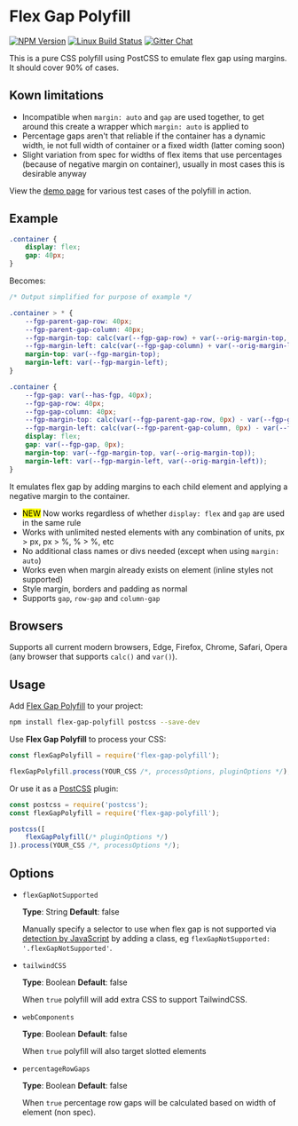 # Flex Gap Polyfill

[![NPM Version][npm-img]][npm-url]
[![Linux Build Status][cli-img]][cli-url]
[![Gitter Chat][git-img]][git-url]


This is a pure CSS polyfill using PostCSS to emulate flex gap using margins. It should cover 90% of cases.

## Kown limitations

- Incompatible when `margin: auto` and `gap` are used together, to get around this create a wrapper which `margin: auto` is applied to
- Percentage gaps aren't that reliable if the container has a dynamic width, ie not full width of container or a fixed width (latter coming soon)
- Slight variation from spec for widths of flex items that use percentages (because of negative margin on container), usually in most cases this is desirable anyway

View the [demo page](https://limitlessloop.github.io/flex-gap-polyfill/) for various test cases of the polyfill in action.

## Example

```css
.container {
    display: flex;
    gap: 40px;
}

```

Becomes:

```css
/* Output simplified for purpose of example */

.container > * {
	--fgp-parent-gap-row: 40px;
    --fgp-parent-gap-column: 40px;
	--fgp-margin-top: calc(var(--fgp-gap-row) + var(--orig-margin-top, 0px));
	--fgp-margin-left: calc(var(--fgp-gap-column) + var(--orig-margin-left, 0px));
    margin-top: var(--fgp-margin-top);
	margin-left: var(--fgp-margin-left);
}

.container {
    --fgp-gap: var(--has-fgp, 40px);
	--fgp-gap-row: 40px;
    --fgp-gap-column: 40px;
	--fgp-margin-top: calc(var(--fgp-parent-gap-row, 0px) - var(--fgp-gap-row) + var(--orig-margin-top, 0px));
	--fgp-margin-left: calc(var(--fgp-parent-gap-column, 0px) - var(--fgp-gap-column) + var(--orig-margin-left, 0px));
    display: flex;
    gap: var(--fgp-gap, 0px);
	margin-top: var(--fgp-margin-top, var(--orig-margin-top));
	margin-left: var(--fgp-margin-left, var(--orig-margin-left));
}
```

It emulates flex gap by adding margins to each child element and applying a negative margin to the container.

- <mark>NEW</mark> Now works regardless of whether `display: flex` and `gap` are used in the same rule
- Works with unlimited nested elements with any combination of units, px > px, px > %, % > %, etc
- No additional class names or divs needed (except when using `margin: auto`)
- Works even when margin already exists on element (inline styles not supported)
- Style margin, borders and padding as normal
- Supports `gap`, `row-gap` and `column-gap`

## Browsers

Supports all current modern browsers, Edge, Firefox, Chrome, Safari, Opera (any browser that supports `calc()` and `var()`).

## Usage

Add [Flex Gap Polyfill] to your project:

```bash
npm install flex-gap-polyfill postcss --save-dev
```

Use **Flex Gap Polyfill** to process your CSS:

```js
const flexGapPolyfill = require('flex-gap-polyfill');

flexGapPolyfill.process(YOUR_CSS /*, processOptions, pluginOptions */);
```

Or use it as a [PostCSS] plugin:

```js
const postcss = require('postcss');
const flexGapPolyfill = require('flex-gap-polyfill');

postcss([
    flexGapPolyfill(/* pluginOptions */)
]).process(YOUR_CSS /*, processOptions */);
```

[npm-url]: https://www.npmjs.com/package/flex-gap-polyfill
[npm-img]: https://img.shields.io/npm/v/flex-gap-polyfill.svg
[cli-url]: https://travis-ci.org/limitlessloop/flex-gap-polyfill
[cli-img]: https://img.shields.io/travis/limitlessloop/flex-gap-polyfill.svg
[git-url]: https://gitter.im/postcss/postcss
[git-img]: https://img.shields.io/badge/chat-gitter-blue.svg

[PostCSS]: https://github.com/postcss/postcss
[Flex Gap Polyfill]: https://github.com/limitlessloop/flex-gap-polyfill


## Options

- `flexGapNotSupported`

    __Type__: String __Default__: false

    Manually specify a selector to use when flex gap is not supported via [detection by JavaScript](https://github.com/Modernizr/Modernizr/blob/master/feature-detects/css/flexgap.js) by adding a class, eg `flexGapNotSupported: '.flexGapNotSupported'`.

- `tailwindCSS`

    __Type__: Boolean __Default__: false

    When `true` polyfill will add extra CSS to support TailwindCSS.

- `webComponents`

    __Type__: Boolean __Default__: false

    When `true` polyfill will also target slotted elements

- `percentageRowGaps`

    __Type__: Boolean __Default__: false

    When `true` percentage row gaps will be calculated based on width of element (non spec).
